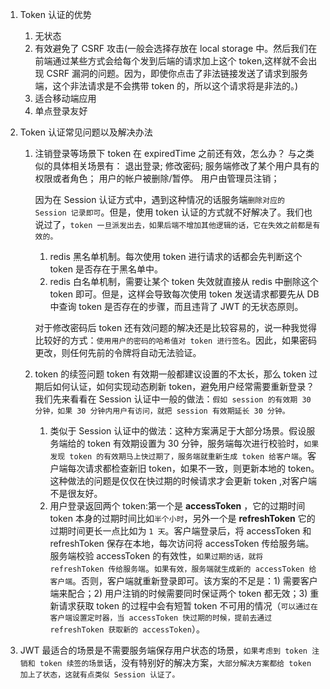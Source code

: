 1. Token 认证的优势
   1. 无状态
   2. 有效避免了 CSRF 攻击(一般会选择存放在 local storage 中。然后我们在前端通过某些方式会给每个发到后端的请求加上这个 token,这样就不会出现 CSRF 漏洞的问题。因为，即使你点击了非法链接发送了请求到服务端，这个非法请求是不会携带 token 的，所以这个请求将是非法的。)
   3. 适合移动端应用
   4. 单点登录友好
2. Token 认证常见问题以及解决办法

   1. 注销登录等场景下 token 在 expiredTime 之前还有效，怎么办？
      与之类似的具体相关场景有：
      退出登录;
      修改密码;
      服务端修改了某个用户具有的权限或者角色；
      用户的帐户被删除/暂停。
      用户由管理员注销；

      因为在 Session 认证方式中，遇到这种情况的话服务端`删除对应的 Session 记录即可`。但是，使用 token 认证的方式就不好解决了。我们也说过了，`token 一旦派发出去，如果后端不增加其他逻辑的话，它在失效之前都是有效的。`

      1. redis 黑名单机制。每次使用 token 进行请求的话都会先判断这个 token 是否存在于黑名单中。
      2. redis 白名单机制，需要让某个 token 失效就直接从 redis 中删除这个 token 即可。但是，这样会导致每次使用 token 发送请求都要先从 DB 中查询 token 是否存在的步骤，而且违背了 JWT 的无状态原则。

      对于修改密码后 token 还有效问题的解决还是比较容易的，说一种我觉得比较好的方式：`使用用户的密码的哈希值对 token 进行签名`。因此，如果密码更改，则任何先前的令牌将自动无法验证。

   2. token 的续签问题
      token 有效期一般都建议设置的不太长，那么 token 过期后如何认证，如何实现动态刷新 token，避免用户经常需要重新登录？
      我们先来看看在 Session 认证中一般的做法：`假如 session 的有效期 30 分钟，如果 30 分钟内用户有访问，就把 session 有效期延长 30 分钟。`

      1. 类似于 Session 认证中的做法：这种方案满足于大部分场景。假设服务端给的 token 有效期设置为 30 分钟，服务端每次进行校验时，`如果发现 token 的有效期马上快过期了，服务端就重新生成 token 给客户端`。客户端每次请求都检查新旧 token，如果不一致，则更新本地的 token。这种做法的问题是仅仅在快过期的时候请求才会更新 token ,对客户端不是很友好。
      2. 用户登录返回两个 token:第一个是 **accessToken** ，它的过期时间 token 本身的过期时间比如`半个小时`，另外一个是 **refreshToken** 它的过期时间更长一点比如为 `1 天`。客户端登录后，将 accessToken 和 refreshToken 保存在本地，每次访问将 accessToken 传给服务端。服务端校验 accessToken 的有效性，`如果过期的话，就将 refreshToken 传给服务端`。`如果有效，服务端就生成新的 accessToken 给客户端`。否则，客户端就重新登录即可。该方案的不足是：1) 需要客户端来配合；2) 用户注销的时候需要同时保证两个 token 都无效；3) 重新请求获取 token 的过程中会有短暂 token 不可用的情况（`可以通过在客户端设置定时器，当 accessToken 快过期的时候，提前去通过 refreshToken 获取新的 accessToken`）。

3. JWT 最适合的场景是不需要服务端保存用户状态的场景，`如果考虑到 token 注销和 token 续签的场景`话，没有特别好的解决方案，`大部分解决方案都给 token 加上了状态，这就有点类似 Session 认证了。`
